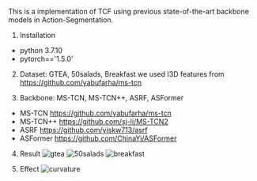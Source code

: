 This is a implementation of TCF using previous state-of-the-art backbone models in Action-Segmentation.
1. Installation
- python 3.7.10  
- pytorch=='1.5.0'

2. Dataset:
GTEA, 50salads, Breakfast
we used I3D features from https://github.com/yabufarha/ms-tcn

3. Backbone:
MS-TCN, MS-TCN++, ASRF, ASFormer
- MS-TCN   https://github.com/yabufarha/ms-tcn
- MS-TCN++ https://github.com/sj-li/MS-TCN2
- ASRF     https://github.com/yiskw713/asrf
- ASFormer https://github.com/ChinaYi/ASFormer

4. Result
![gtea](https://user-images.githubusercontent.com/74584105/160565755-ecb55bc0-1b96-490a-930d-251915699156.png)
![50salads](https://user-images.githubusercontent.com/74584105/160565758-43fd733d-cceb-4a0b-a1e0-454f458050d5.png)
![breakfast](https://user-images.githubusercontent.com/74584105/160565760-fba120fe-6d4b-4637-9922-f27ed36c9d0b.png)

5. Effect
![curvature](https://user-images.githubusercontent.com/74584105/160565726-80c4d61b-b79a-42fa-ba46-a1e03b18b5a9.png)
